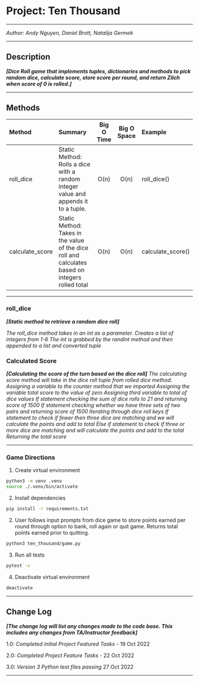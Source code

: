 
# Project: Ten Thousand
---

*Author: Andy Nguyen, Daniel Brott, Natalija Germek*

---

## Description

***[Dice Roll game that implements tuples, dictionaries and methods to pick random dice, calculate score, store score per round, and return Zilch when score of 0 is rolled.]***

---

## Methods

| Method          | Summary                                                                                          | Big O Time | Big O Space | Example           | 
|:----------------|:-------------------------------------------------------------------------------------------------|:----------:|:-----------:|:------------------|
| roll_dice       | Static Method: Rolls a dice with a random integer value and appends it to a tuple.               |    O(n)    |    O(n)     | roll_dice()       |
| calculate_score | Static Method: Takes in the value of the dice roll and calculates based on integers rolled total |    O(n)    |    O(n)     | calculate_score() |



---


### roll_dice
***[Static method to retrieve a random dice roll]***

*The roll_dice method takes in an int as a parameter.* 
*Creates a list of integers from 1-6*
*The int is grabbed by the randint method and then appended to a list and converted tuple*

### Calculated Score
***[Calculating the score of the turn based on the dice roll]***
*The calculating score method will take in the dice roll tuple from rolled dice method.*
*Assigning a variable to the counter method that we imported*
*Assigning the variable total score to the value of zero*
*Assigning third variable to total of dice values*
*If statement checking the sum of dice rolls to 21 and returning score of 1500*
*If statement checking whether we have three sets of two pairs and returning score of 1500*
*Iterating through dice roll keys*
*If statement to check if fewer then three dice are matching and we will calculate the points and add to total*
*Else if statement to check if three or more dice are matching and will calculate the points and add to the total*
*Returning the total score*

---

### Game Directions

1. Create virtual environment

```bash
python3 -m venv .venv
source ./.venv/bin/activate
```

2. Install dependencies

```bash
pip install -r requirements.txt
```

2. User follows input prompts from dice game to store points earned per round through option to bank, roll again or quit game. Returns total points earned prior to quitting.

```bash
python3 ten_thousand/game.py
```

3. Run all tests

```bash
pytest -v
```

4. Deactivate virtual environment

```bash
deactivate
```

---

## Change Log

***[The change log will list any changes made to the code base. This includes any changes from TA/Instructor feedback]***

1.0: *Completed initial Project Featured Tasks* - 19 Oct 2022

2.0: *Completed Project Feature Tasks* - 22 Oct 2022

3.0: *Version 3 Python test files passing* 27 Oct 2022

---